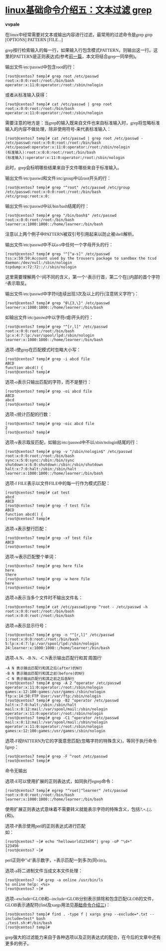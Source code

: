 # [linux基础命令介绍五：文本过滤 grep][0]

**vvpale**

<font face=微软雅黑>

在linux中经常需要对文本或输出内容进行过滤，最常用的过滤命令是grep    grep [OPTIONS] PATTERN [FILE...]

grep按行检索输入的每一行，如果输入行包含模式PATTERN，则输出这一行。这里的PATTERN是正则表达式(参考[前一篇][6]，本文将结合grep一同举例)。

输出文件/etc/passwd中包含root的行：

    [root@centos7 temp]# grep root /etc/passwd
    root:x:0:0:root:/root:/bin/bash
    operator:x:11:0:operator:/root:/sbin/nologin

或者从标准输入获得：

    [root@centos7 temp]# cat /etc/passwd | grep root
    root:x:0:0:root:/root:/bin/bash
    operator:x:11:0:operator:/root:/sbin/nologin

需要注意的地方是：当grep的输入既来自文件也来自标准输入时，grep将忽略标准输入的内容不做处理，除非使用符号-来代表标准输入：

    [root@centos7 temp]# cat /etc/passwd | grep root /etc/passwd -
    /etc/passwd:root:x:0:0:root:/root:/bin/bash
    /etc/passwd:operator:x:11:0:operator:/root:/sbin/nologin
    (标准输入):root:x:0:0:root:/root:/bin/bash
    (标准输入):operator:x:11:0:operator:/root:/sbin/nologin

此时，grep会标明哪些结果来自于文件哪些来自于标准输入。

输出文件/etc/passwd和文件/etc/group中以root开头的行：

    [root@centos7 temp]# grep "^root" /etc/passwd /etc/group
    /etc/passwd:root:x:0:0:root:/root:/bin/bash
    /etc/group:root:x:0:

输出文件/etc/passwd中以/bin/bash结尾的行：

    [root@centos7 temp]# grep "/bin/bash$" /etc/passwd
    root:x:0:0:root:/root:/bin/bash
    learner:x:1000:1000::/home/learner:/bin/bash

注意以上两个例子中PATTERN被双引号引用起来以防止被shell解析。

输出文件/etc/passwd中不以a-s中任何一个字母开头的行：

    [root@centos7 temp]# grep "^[^a-s]" /etc/passwd 
    tss:x:59:59:Account used by the trousers package to sandbox the tcsd daemon:/dev/null:/sbin/nologin
    tcpdump:x:72:72::/:/sbin/nologin

这里需要理解两个^间不同的含义，第一个^表示行首，第二个在[]内部的首个字符^表示取反。

输出文件/etc/passwd中字符0连续出现3次及以上的行(注意转义字符'\')：

    [root@centos7 temp]# grep "0\{3,\}" /etc/passwd
    learner:x:1000:1000::/home/learner:/bin/bash
    

如输出文件/etc/passwd中以字符r或l开头的行：

    [root@centos7 temp]# grep "^[r,l]" /etc/passwd
    root:x:0:0:root:/root:/bin/bash
    lp:x:4:7:lp:/var/spool/lpd:/sbin/nologin
    learner:x:1000:1000::/home/learner:/bin/bash

选项-i使grep在匹配模式时忽略大小写：

    [root@centos7 temp]# grep -i abcd file 
    ABCD
    function abcd() {
    [root@centos7 temp]#

选项-o表示只输出匹配的字符，而不是整行：

    [root@centos7 temp]# grep -oi abcd file 
    ABCD
    abcd
    [root@centos7 temp]#

选项-c统计匹配的行数：

    [root@centos7 temp]# grep -oic abcd file 
    2
    [root@centos7 temp]#

选项-v表示取反匹配，如输出/etc/passwd中不以/sbin/nologin结尾的行：

    [root@centos7 temp]# grep -v "/sbin/nologin$" /etc/passwd
    root:x:0:0:root:/root:/bin/bash
    sync:x:5:0:sync:/sbin:/bin/sync
    shutdown:x:6:0:shutdown:/sbin:/sbin/shutdown
    halt:x:7:0:halt:/sbin:/sbin/halt
    learner:x:1000:1000::/home/learner:/bin/bash

选项-f FILE表示以文件FILE中的每一行作为模式匹配：

    [root@centos7 temp]# cat test
    abcd
    ABCD
    [root@centos7 temp]# grep -f test file 
    ABCD
    function abcd() {
    [root@centos7 temp]# 

选项-x表示整行匹配：

    [root@centos7 temp]# grep -xf test file 
    ABCD
    [root@centos7 temp]#

选项-w表示匹配整个单词：

    [root@centos7 temp]# grep here file
    here
    there
    [root@centos7 temp]# grep -w here file
    here
    [root@centos7 temp]# 

选项-h表示当多个文件时不输出文件名：

    [root@centos7 temp]# cat /etc/passwd|grep ^root - /etc/passwd -h
    root:x:0:0:root:/root:/bin/bash
    root:x:0:0:root:/root:/bin/bash

选项-n表示显示行号：

    [root@centos7 temp]# grep -n "^[r,l]" /etc/passwd
    1:root:x:0:0:root:/root:/bin/bash
    5:lp:x:4:7:lp:/var/spool/lpd:/sbin/nologin
    24:learner:x:1000:1000::/home/learner:/bin/bash

选项-A N、-B N、-C N表示输出匹配行和其'周围行'

    -A N 表示输出匹配行和其之后(after)的N行
    -B N 表示输出匹配行和其之前(before)的N行
    -C N 表示输出匹配行和其之前之后各N行
    [root@centos7 temp]# grep -A 2 ^operator /etc/passwd
    operator:x:11:0:operator:/root:/sbin/nologin
    games:x:12:100:games:/usr/games:/sbin/nologin
    ftp:x:14:50:FTP User:/var/ftp:/sbin/nologin
    [root@centos7 temp]# grep -B2 ^operator /etc/passwd   
    halt:x:7:0:halt:/sbin:/sbin/halt
    mail:x:8:12:mail:/var/spool/mail:/sbin/nologin
    operator:x:11:0:operator:/root:/sbin/nologin
    [root@centos7 temp]# grep -C1 ^operator /etc/passwd  
    mail:x:8:12:mail:/var/spool/mail:/sbin/nologin
    operator:x:11:0:operator:/root:/sbin/nologin
    games:x:12:100:games:/usr/games:/sbin/nologin

选项-F视PATTERN为它的字面意思匹配(忽略字符的特殊含义)，等同于执行命令fgrep：

    [root@centos7 temp]# grep -F ^root /etc/passwd
    [root@centos7 temp]# 

命令无输出

选项-E可以使用扩展的正则表达式，如同执行egrep命令：

    [root@centos7 temp]# egrep "^root|^learner" /etc/passwd
    root:x:0:0:root:/root:/bin/bash
    learner:x:1000:1000::/home/learner:/bin/bash

使用扩展正则表达式意味着不需要转义就能表示字符的特殊含义，包括?,+,{,|,(和)。

选项-P表示使用perl的正则表达式进行匹配  
如：

    [root@centos7 ~]# echo "helloworld123456"| grep -oP "\d+"
    123456
    [root@centos7 ~]#

perl正则中"\d"表示数字，+表示匹配一到多次(同vim)。

选项-a将二进制文件当成文本文件处理：

    [root@centos7 ~]# grep -a online /usr/bin/ls
    %s online help: <%s>
    [root@centos7 ~]#

选项--exclude=GLOB和--include=GLOB分别表示排除和包含匹配GLOB的文件，GLOB表示通配符(find及xargs用法见[基础命令介绍三][7])：

    [root@centos7 temp]# find . -type f | xargs grep --exclude=*.txt --include=test* bash
    ./test.sh:#!/bin/bash
    [root@centos7 temp]#

grep强大的过滤能力来自于各种选项以及正则表达式的配合，在今后的文章中还有更多的例子。

</font>

[0]: /a/1190000007416745
[6]: https://segmentfault.com/a/1190000007405687
[7]: https://segmentfault.com/a/1190000007354176